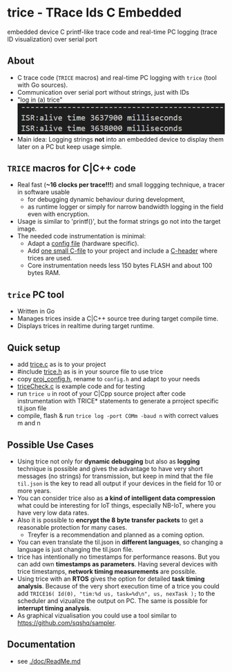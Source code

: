 # **trice** - **TR**ace **I**ds **C** **E**mbedded 
embedded device C printf-like trace code and real-time PC logging (trace ID visualization) over serial port

## About
- C trace code (`TRICE` macros)  and real-time PC logging with `trice` (tool with Go sources).
- Communication over serial port without strings, just with IDs
- "log in (a) trice" ![](./doc/README.media/life0.gif)
- Main idea: Logging strings **not** into an embedded device to display them later on a PC but keep usage simple.

## `TRICE` macros for C|C++ code
- Real fast (**~16 clocks per trace!!!**) and small loggging technique, a tracer in software usable 
  - for debugging dynamic behaviour during development, 
  - as runtime logger or simply for narrow bandwidth logging in the field even with encryption.
- Usage is similar to 'printf()', but the format strings go not into the target image.
- The needed code instrumentation is minimal:
  - Adapt a [config file](./scrC/proj_config.h) (hardware specific).
  - Add [one small C-file](./scrC/trice.c) to your project and include a [C-header](./scrC/trice.h) where trices are used.
  - Core instrumentation needs less 150 bytes FLASH and about 100 bytes RAM.

## `trice` PC tool
- Written in Go
- Manages trices inside a C|C++ source tree during target compile time.
- Displays trices in realtime during target runtime.

## Quick setup
- add [trice.c](./scrC/trice.c) as is to your project
- #include [trice.h](./scrC/trice.h) as is in your source file to use trice
- copy [proj_config.h](./scrC/proj_config.h), rename to `config.h` and adapt to your needs
- [triceCheck.c](./examples/triceDemoF030R8/Src/triceCheck.c) 
is example code and for testing
- run `trice u` in root of your C|Cpp source project after code instrumentation with TRICE* statements to generate a prroject specific til.json file 
- compile, flash & run `trice log -port COMm -baud n` with correct values m and n

## Possible Use Cases
- Using trice not only for **dynamic debugging** but also as **logging** technique
    is possible and gives the advantage to have very short messages (no strings) for transmission, 
    but keep in mind that the file `til.json` is the key to read all output if your devices in the field for 10 or more years.
- You can consider trice also as **a kind of intelligent data compression** what could be interesting for IoT things, especially NB-IoT, where you have very low data rates.
- Also it is possible to **encrypt the 8 byte transfer packets** to get a reasonable protection for many cases.
  - Treyfer is a recommendation and planned as a coming option.
- You can even translate the til.json in **different languages**, so changing a language is just changing the til.json file.
- trice has intentionally no timestamps for performance reasons. But you can add own **timestamps as parameters**. Having several devices with trice timestamps, **network timing measurements** are possible.
- Using trice with an **RTOS** gives the option for detailed **task timing analysis**. Because of the very short execution time of a trice you could add `TRICE16( Id(0), "tim:%d us, task=%d\n", us, nexTask );` to the scheduler and vizualize the output on PC. The same is possible for **interrupt timing analysis**.
- As graphical vizualisation you could use a tool similar to https://github.com/sqshq/sampler.

## Documentation
- see [./doc/ReadMe.md](./doc/ReadMe.md)
